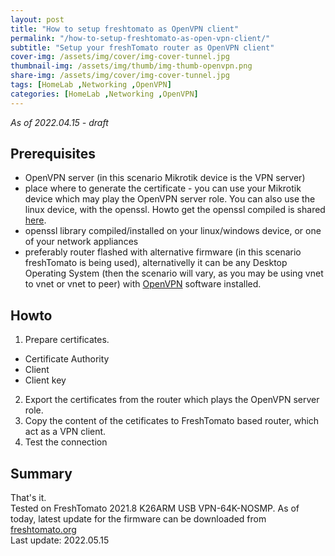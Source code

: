 ```yaml
---
layout: post
title: "How to setup freshtomato as OpenVPN client"
permalink: "/how-to-setup-freshtomato-as-open-vpn-client/"
subtitle: "Setup your freshTomato router as OpenVPN client"
cover-img: /assets/img/cover/img-cover-tunnel.jpg
thumbnail-img: /assets/img/thumb/img-thumb-openvpn.png
share-img: /assets/img/cover/img-cover-tunnel.jpg
tags: [HomeLab ,Networking ,OpenVPN]
categories: [HomeLab ,Networking ,OpenVPN]
---
```

*As of 2022.04.15 - draft*

## Prerequisites
+ OpenVPN server (in this scenario Mikrotik device is the VPN server)
+ place where to generate the certificate - you can use your Mikrotik device which may play the OpenVPN server role. You can also use the linux device, with the openssl. Howto get the openssl compiled is shared [here]().
+ openssl library compiled/installed on your linux/windows device, or one of your network appliances
+ preferably router flashed with alternative firmware (in this scenario freshTomato is being used), alternativelly it can be any Desktop Operating System (then the scenario will vary, as you may be using vnet to vnet or vnet to peer) with [OpenVPN](https://openvpn.net/download-open-vpn/) software installed.

## Howto
1. Prepare certificates.
+ Certificate Authority
+ Client
+ Client key
2. Export the certificates from the router which plays the OpenVPN server role.
3. Copy the content of the cetificates to FreshTomato based router, which act as a VPN client.
3. Test the connection

## Summary
That's it.<br>
Tested on FreshTomato 2021.8 K26ARM USB VPN-64K-NOSMP. As of today, latest update for the firmware can be downloaded from [freshtomato.org](https://freshtomato.org/downloads/freshtomato-arm/2022/2022.3/K26ARM/)<br>
Last update: 2022.05.15